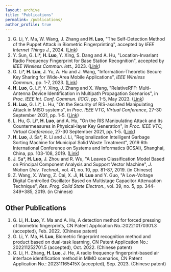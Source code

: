 ```yaml
---
layout: archive
title: "Publications"
permalink: /publications/
author_profile: true
---
```


1. G. Li, Y. Ma, W. Wang, J. Zhang and **H. Luo**, "The Self-Detection Method of the Puppet Attack in Biometric Fingerprinting", accepted by *IEEE Internet Things J.*, 2024. ([Link](https://doi.org/10.1109/JIOT.2024.3365714))
2. Y. Sun, G. Li\*, **H. Luo**, Y. Xing, S. Dang and A. Hu, "Location-Invariant Radio Frequency Fingerprint for Base Station Recognition", accepted by *IEEE Wireless Commun. lett.*, 2023. ([Link](https://ieeexplore.ieee.org/document/10146013))
3. G. Li\*, **H. Luo**, J. Yu, A. Hu and J. Wang, "Information-Theoretic Secure Key Sharing for Wide-Area Mobile Applications", *IEEE Wireless Commun.*, pp. 1-7, 2023. ([Link](https://ieeexplore.ieee.org/document/10018333))
4. **H. Luo**, G. Li\*, Y. Xing, J. Zhang and X. Wang, "RelativeRFF: Multi-Antenna Device Identification in Multipath Propagation Scenarios", in *Proc. IEEE Int. Conf. Commun. (ICC)*, pp. 1-5, May 2023. ([Link](https://ieeexplore.ieee.org/document/10279540))
5. **H. Luo**, G. Li\*, L. Hu, "On the Security of RIS-assisted Manipulating Attack in MISO systems", in *Proc. IEEE VTC, Virtual Conference*, 27-30 September 2021, pp. 1-5. ([Link](https://ieeexplore.ieee.org/document/9625272))
6. L. Hu, G. Li\*, **H. Luo**, and A. Hu, "On the RIS Manipulating Attack and Its Countermeasures in Physical-layer Key Generation", in *Proc. IEEE VTC, Virtual Conference*, 27-30 September 2021, pp. 1-5. ([Link](https://ieeexplore.ieee.org/document/9625442))
7. **H. Luo**, J. Sa\*, R. Li and J. Li, "Regionalization Intelligent Garbage Sorting Machine for Municipal Solid Waste Treatment", 2019 6th International Conference on Systems and Informatics (ICSAI), Shanghai, China, pp. 103-108, 2019. ([Link](https://ieeexplore.ieee.org/document/9010575))
8. J. Sa\*, **H. Luo**, J. Zhou and R. Wu, "A Leaves Classification Model Based on Principal Component Analysis and Support Vector Machine", *J. Wuhan Univ. Technol.*, vol. 41, no. 10, pp. 81-87, 2019. (in Chinese)
9. Z. Wang, X. Wang, Z. Cai, X. Ji, **H. Luo** and Y. Guo, "A Low-Voltage Digital Controlled Oscillator Based on Multistage Capacitor Attenuation Technique", *Res. Prog. Solid State Electron.*, vol. 39, no. 5, pp. 344-349+385, 2019. (in Chinese)

Other Publications
------
1. G. Li, **H. Luo**, Y. Ma and A. Hu, A detection method for forced pressing of biometric fingerprints, CN Patent Application No.:202210170301.3 (accepted), Feb. 2022. (Chinese patent)
2. G. Li, Y. Ma, **H. Luo**, Biometric fingerprint recognition method and product based on dual-task learning, CN Patent Application No.: 202211252701.5 (accepted), Oct. 2022. (Chinese patent)
3. G. Li, H. Zhang, **H. Luo**, J. He, A radio frequency fingerprint-based air interface identification method in MIMO scenarios, CN Patent Application No.: 202311165415X (accepted), Sep. 2023. (Chinese patent)

